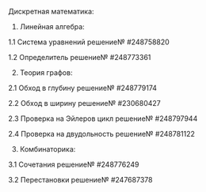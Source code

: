Дискретная математика:

1. Линейная алгебра:

1.1 Система уравнений 					решение№ #248758820 

1.2 Определитель 					решение№ #248773361

2. Теория графов:

2.1 Обход в глубину 					решение№ #248779174 

2.2 Обход в ширину 					решение№ #230680427

2.3 Проверка на Эйлеров цикл 			решение№ #248797944

2.4 Проверка на двудольность 				решение№ #248781122

3. Комбинаторика:

3.1 Сочетания						решение№ #248776249

3.2 Перестановки					решение№ #247687378
